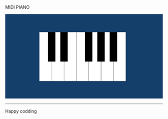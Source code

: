 MIDI PIANO

![Alt text](<Screenshot 2024-01-07 130135.png>)

------------------------------
Happy codding






